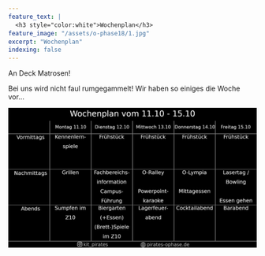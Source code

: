 ```yaml
---
feature_text: |
  <h3 style="color:white">Wochenplan</h3>
feature_image: "/assets/o-phase18/1.jpg"
excerpt: "Wochenplan"
indexing: false
---
```


An Deck Matrosen!

Bei uns wird nicht faul rumgegammelt! Wir haben so einiges die Woche vor...



<img src="/assets/wochenplan.png">
